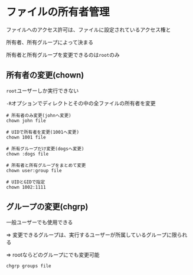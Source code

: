 # ファイルの所有者管理
ファイルへのアクセス許可は、ファイルに設定されているアクセス権と

所有者、所有グループによって決まる

所有者と所有グループを変更できるのは`root`のみ

## 所有者の変更(chown)
`root`ユーザーしか実行できない

`-R`オプションでディレクトとその中の全ファイルの所有者を変更

```
# 所有者のみ変更(johnへ変更)
chown john file

# UIDで所有者を変更(1001へ変更)
chown 1001 file

# 所有グループだけ変更(dogsへ変更)
chown :dogs file

# 所有者と所有グループをまとめて変更
chown user:group file

# UIDとGIDで指定
chown 1002:1111
```

## グループの変更(chgrp)
一般ユーザーでも使用できる

=> 変更できるグループは、実行するユーザーが所属しているグループに限られる

=> rootならどのグループにでも変更可能

```
chgrp groups file
```

